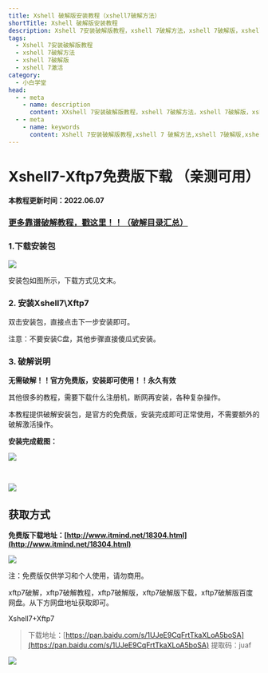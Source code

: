 ```yaml
---
title: Xshell 破解版安装教程（xshell7破解方法）
shortTitle: Xshell 破解版安装教程
description: Xshell 7安装破解版教程，xshell 7破解方法，xshell 7破解版，xshell 7激活
tags:
  - Xshell 7安装破解版教程
  - xshell 7破解方法
  - xshell 7破解版
  - xshell 7激活
category:
  - 小白学堂
head:
  - - meta
    - name: description
      content: XXshell 7安装破解版教程，xshell 7破解方法，xshell 7破解版，xshell 7激活
  - - meta
    - name: keywords
      content: Xshell 7安装破解版教程,xshell 7 破解方法,xshell 7破解版,xshell 7激活
---
```



Xshell7-Xftp7免费版下载 （亲测可用）
=========================

**本教程更新时间：2022.06.07**

### [更多靠谱破解教程，戳这里！！（破解目录汇总）](https://tobebetterjavaer.com/nice-article/itmind/)

### 1.下载安装包

![](http://cdn.tobebetterjavaer.com/tobebetterjavaer/images/nice-article/itmind-xshellazpjbjcxshellpxffxbxt-ffa538b5-77d9-4d58-9c0b-c8f76b37713c.png)

安装包如图所示，下载方式见文末。

### 2\. 安装Xshell7\\Xftp7

双击安装包，直接点击下一步安装即可。

注意：不要安装C盘，其他步骤直接傻瓜式安装。

### 3\. 破解说明

**无需破解！！官方免费版，安装即可使用！！永久有效**

其他很多的教程，需要下载什么注册机，断网再安装，各种复杂操作。

本教程提供破解安装包，是官方的免费版，安装完成即可正常使用，不需要额外的破解激活操作。

**安装完成截图：**

![](http://cdn.tobebetterjavaer.com/tobebetterjavaer/images/nice-article/itmind-xshellazpjbjcxshellpxffxbxt-6c219f24-d6fe-401f-8306-3674f77c7f53.png)

  

![](http://cdn.tobebetterjavaer.com/tobebetterjavaer/images/nice-article/itmind-xshellazpjbjcxshellpxffxbxt-3e96e9fa-abbc-46dd-b3f6-57d7ceab96a4.png)

获取方式
----

**免费版下载地址：[http://www.itmind.net/18304.html](http://www.itmind.net/18304.html)**

![](http://cdn.tobebetterjavaer.com/tobebetterjavaer/images/nice-article/itmind-xshellazpjbjcxshellpxffxbxt-ffa538b5-77d9-4d58-9c0b-c8f76b37713c.png)

注：免费版仅供学习和个人使用，请勿商用。

xftp7破解，xftp7破解教程，xftp7破解版，xftp7破解版下载，xftp7破解版百度网盘。从下方网盘地址获取即可。

Xshell7+Xftp7
>下载地址：[https://pan.baidu.com/s/1UJeE9CqFrtTkaXLoA5boSA](https://pan.baidu.com/s/1UJeE9CqFrtTkaXLoA5boSA)
提取码：juaf

![](http://cdn.tobebetterjavaer.com/tobebetterjavaer/images/xingbiaogongzhonghao.png)